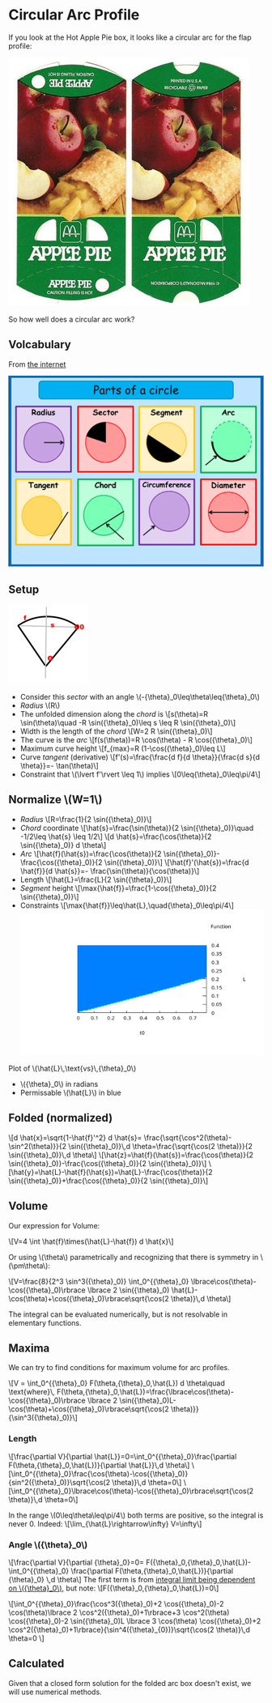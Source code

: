 # Circular Arc Profile

If you look at the Hot Apple Pie box, it looks like a circular arc for the flap profile:

![Flat box](images/Clean_flat.jpg)

So how well does a circular arc work?

## Volcabulary

From [the internet](https:aplutopper.com)

![parts of a circle](images/parts_of_a_circle.png)


## Setup

![](images/arc.png)

* Consider this *sector* with an angle \\(-{\theta}\_0\leq\theta\leq\{\theta}\_0\\)
* *Radius* \\(R\\)
* The unfolded dimension along the *chord* is
\\[s(\theta)=R \sin(\theta)\quad -R \sin({\theta}\_0)\leq s \leq R \sin({\theta}\_0)\\]
* Width is the length of the *chord*
\\[W=2 R \sin({\theta}\_0)\\]
* The curve is the *arc* 
\\[f(s(\theta))=R \cos(\theta) - R \cos({\theta}\_0)\\]
* Maximum curve height
\\[f\_{max}=R (1-\cos({\theta}\_0)\leq L\\]
* Curve *tangent* (derivative)
\\[f'(s)=\frac{\frac{d f}{d \theta}}{\frac{d s}{d \theta}}=- \tan(\theta)\\]
* Constraint that \\(\lvert f'\rvert \leq 1\\) implies
\\[0\leq{\theta}\_0\leq\pi/4\\]

## Normalize \\(W=1\\)

* *Radius*
\\[R=\frac{1}{2 \sin({\theta}\_0)}\\]
* *Chord* coordinate
\\[\hat{s}=\frac{\sin(\theta)}{2 \sin({\theta}\_0)}\quad -1/2\leq \hat{s} \leq 1/2\\]
\\[d \hat{s}=\frac{\cos(\theta)}{2 \sin({\theta}\_0)} d \theta\\]
* *Arc*
\\[\hat{f}(\hat{s})=\frac{\cos(\theta)}{2 \sin({\theta}\_0)}-\frac{\cos({\theta}\_0)}{2 \sin({\theta}\_0)}\\]
\\[\hat{f}'(\hat{s})=\frac{d \hat{f}}{d \hat{s}}=- \frac{\sin(\theta)}{\cos(\theta)}\\]
* Length
\\[\hat{L}=\frac{L}{2 \sin({\theta}\_0)}\\]
* *Segment* height
\\[\max{\hat{f}}=\frac{1-\cos({\theta}\_0)}{2 \sin({\theta}\_0)}\\]
* Constraints
\\[\max{\hat{f}}\leq\hat{L},\quad{\theta}\_0\leq\pi/4\\]
![](images/arc_angle.png)

Plot of \\(\hat{L}\\,\text{vs}\\,{\theta}\_0\\)

* \\({\theta}\_0\\) in radians
* Permissable \\(\hat{L}\\) in blue

## Folded (normalized)


\\[d \hat{x}=\sqrt{1-\hat{f}'\^2} d \hat{s}= \frac{\sqrt{\cos\^2(\theta)-\sin\^2(\theta)}}{2 \sin({\theta}\_0)}\\,d \theta=\frac{\sqrt{\cos(2 \theta)}}{2 \sin({\theta}\_0)}\\,d \theta\\]
\\[\hat{z}=\hat{f}(\hat{s})=\frac{\cos(\theta)}{2 \sin({\theta}\_0)}-\frac{\cos({\theta}\_0)}{2 \sin({\theta}\_0)}\\]
\\[\hat{y}=\hat{L}-\hat{f}(\hat{s})=\hat{L}-\frac{\cos(\theta)}{2 \sin({\theta}\_0)}+\frac{\cos({\theta}\_0)}{2 \sin({\theta}\_0)}\\]

## Volume

Our expression for Volume:

\\[V=4 \int \hat{f}\times(\hat{L}-\hat{f}) d \hat{x}\\]

Or using \\(\theta\\) parametrically and recognizing that there is symmetry in \\(\pm\theta\\):

\\[V=\frac{8}{2\^3 \sin\^3({\theta}\_0)} \int\_0\^{{\theta}\_0} \lbrace\cos(\theta)-\cos({\theta}\_0)\rbrace \lbrace 2 \sin({\theta}\_0) \hat{L}-\cos(\theta)+\cos({\theta}\_0)\rbrace\sqrt{\cos(2 \theta)}\\,d \theta\\]

The integral can be evaluated numerically, but is not resolvable in elementary functions.

## Maxima

We can try to find conditions for maximum volume for arc profiles.

\\[V = \int\_0\^{{\theta}\_0} F(\theta,{\theta}\_0,\hat{L}) d \theta\quad \text{where}\\, F(\theta,{\theta}\_0,\hat{L})=\frac{\lbrace\cos(\theta)-\cos({\theta}\_0)\rbrace \lbrace 2 \sin({\theta}\_0)L-\cos(\theta)+\cos({\theta}\_0)\rbrace\sqrt{\cos(2 \theta)}}{\sin\^3({\theta}\_0)}\\]

### Length

\\[\frac{\partial V}{\partial \hat{L}}=0=\int\_0\^{{\theta}\_0}\frac{\partial F(\theta,{\theta}\_0,\hat{L})}{\partial \hat{L}}\\,d \theta\\]
\\[\int\_0\^{{\theta}\_0}\frac{\cos(\theta)-\cos({\theta}\_0)}{sin\^2({\theta}\_0)}\sqrt{\cos(2 \theta)}\\,d \theta=0\\]
\\[\int\_0\^{{\theta}\_0}\lbrace\cos(\theta)-\cos({\theta}\_0)\rbrace\sqrt{\cos(2 \theta)}\\,d \theta=0\\]

In the range \\(0\leq\theta\leq\pi/4\\) both terms are positive, so the integral is never 0. Indeed:
\\[\lim\_{\hat{L}\rightarrow\infty} V=\infty\\]

### Angle \\({\theta}\_0\\)

\\[\frac{\partial V}{\partial {\theta}\_0}=0= F({\theta}\_0,{\theta}\_0,\hat{L})-\int\_0\^{{\theta}\_0} \frac{\partial F(\theta,{\theta}\_0,\hat{L})}{\partial {\theta}\_0} \\,d \theta\\]
The first term is from [integral limit being dependent on \\({\theta}\_0\\)](https://en.wikipedia.org/wiki/Leibniz_integral_rule#General_form:_Differentiation_under_the_integral_sign), but note:
\\[F({\theta}\_0,{\theta}\_0,\hat{L})=0\\]

\\[\int\_0\^{{\theta}\_0}\frac{\cos\^3({\theta}\_0)+2 \cos({\theta}\_0)-2 \cos(\theta)\lbrace 2  \cos\^2({\theta}\_0)+1\rbrace+3 \cos\^2(\theta) \cos({\theta}\_0)-2 \sin({\theta}\_0)L \lbrace 3 \cos(\theta) \cos({\theta}\_0)+2 \cos\^2({\theta}\_0)+1\rbrace}{\sin\^4({\theta}\_{0})}\sqrt{\cos(2 \theta)}\\,d \theta=0 
\\]

## Calculated

Given that a closed form solution for the folded arc box doesn't exist, we will use numerical methods.